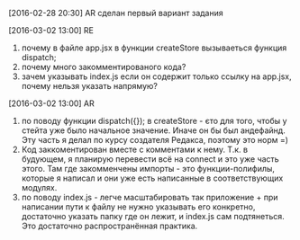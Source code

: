 [2016-02-28 20:30] AR сделан первый вариант задания

[2016-03-02 13:00] RE
1) почему в файле app.jsx в функции createStore вызываеться функция dispatch;
2) почему много закомментированого кода?
3) зачем указывать index.js если он содержит только ссылку на app.jsx, почему нельзя указать напрямую?

[2016-03-02 13:00] AR
1) по поводу функции dispatch({}); в createStore - єто для того, чтобы у стейта уже было начальное значение. Иначе он бы был андефайнд. Эту часть я делал по курсу создателя Редакса, поэтому это норм =)
2) Код заккоментирован вместе с комментами к нему. Т.к. в будующем, я планирую перевести всё на connect и это уже часть этого. Там где закомменчены импорты - это функции-полифилы, которые я написал и они уже есть написанные в соответствующих модулях. 
3) по поводу index.js - легче масштабировать так приложение + при написании пути к файлу не нужно указывать его конкретно, достаточно указать папку где он лежит, и index.js сам подтянеться. Это достаточно распространённая практика.
